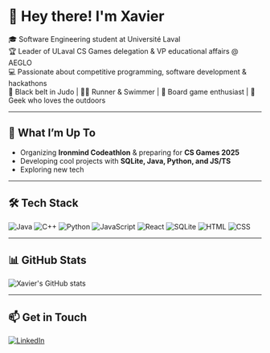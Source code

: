 # 👋 Hey there! I'm Xavier 

🎓 Software Engineering student at Université Laval  
🏆 Leader of ULaval CS Games delegation & VP educational affairs @ AEGLO  
💻 Passionate about competitive programming, software development & hackathons  
🥋 Black belt in Judo | 🏃‍♂️ Runner & Swimmer | 🎲 Board game enthusiast | 🌿 Geek who loves the outdoors  

---

## 🚀 What I’m Up To
- Organizing **Ironmind Codeathlon** & preparing for **CS Games 2025**
- Developing cool projects with **SQLite, Java, Python, and JS/TS**
- Exploring new tech

---

## 🛠️ Tech Stack
![Java](https://img.shields.io/badge/Java-007396?style=for-the-badge&logo=openjdk&logoColor=white)
![C++](https://img.shields.io/badge/C++-00599C?style=for-the-badge&logo=c%2B%2B&logoColor=white)
![Python](https://img.shields.io/badge/Python-3776AB?style=for-the-badge&logo=python&logoColor=white)
![JavaScript](https://img.shields.io/badge/JavaScript-F7DF1E?style=for-the-badge&logo=javascript&logoColor=black)
![React](https://img.shields.io/badge/React-61DAFB?style=for-the-badge&logo=react&logoColor=black)
![SQLite](https://img.shields.io/badge/SQLite-003B57?style=for-the-badge&logo=sqlite&logoColor=white)
![HTML](https://img.shields.io/badge/HTML5-E34F26?style=for-the-badge&logo=html5&logoColor=white)
![CSS](https://img.shields.io/badge/CSS3-1572B6?style=for-the-badge&logo=css3&logoColor=white)

---

## 📊 GitHub Stats
![Xavier's GitHub stats](https://github-readme-stats.vercel.app/api?username=XavyShmore&show_icons=true&theme=dark)

---

## 📫 Get in Touch
[![LinkedIn](https://img.shields.io/badge/LinkedIn-0077B5?style=for-the-badge&logo=linkedin&logoColor=white)](https://www.linkedin.com/in/xavier-hamel/)  
